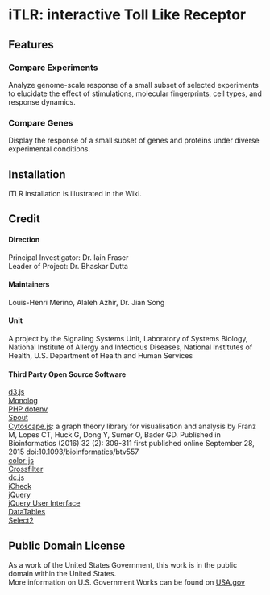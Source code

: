 # iTLR: interactive Toll Like Receptor

## Features
### Compare Experiments
Analyze genome-scale response of a small subset of selected experiments to elucidate the effect of stimulations, molecular fingerprints, cell types, and response dynamics.
 
### Compare Genes
Display the response of a small subset of genes and proteins under diverse experimental conditions.

## Installation

iTLR installation is illustrated in the Wiki.

## Credit

#### Direction
Principal Investigator: Dr. Iain Fraser  
Leader of Project: Dr. Bhaskar Dutta  

#### Maintainers
Louis-Henri Merino, Alaleh Azhir, Dr. Jian Song 

#### Unit
A project by the Signaling Systems Unit, Laboratory of Systems Biology, National Institute of Allergy and Infectious Diseases, National Institutes of Health, U.S. Department of Health and Human Services

#### Third Party Open Source Software

[d3.js](https://d3js.org/)  
[Monolog](https://github.com/Seldaek/monolog)  
[PHP dotenv](https://github.com/vlucas/phpdotenv)  
[Spout](https://github.com/box/spout)  
[Cytoscape.js](http://js.cytoscape.org/): a graph theory library for visualisation and analysis by Franz M, Lopes CT, Huck G, Dong Y, Sumer O, Bader GD. Published in Bioinformatics (2016) 32 (2): 309-311 first published online September 28, 2015 doi:10.1093/bioinformatics/btv557  
[color-js](https://github.com/brehaut/color-js)  
[Crossfilter](http://crossfilter.github.io/crossfilter/)  
[dc.js](https://dc-js.github.io/dc.js/)  
[iCheck](http://icheck.fronteed.com/)  
[jQuery](https://jquery.com/)  
[jQuery User Interface](https://jqueryui.com/)  
[DataTables](https://datatables.net/)  
[Select2](https://select2.github.io/)

## Public Domain License

As a work of the United States Government, this work is in the public domain within the United States.  
More information on U.S. Government Works can be found on [USA.gov](https://www.usa.gov/government-works)  
